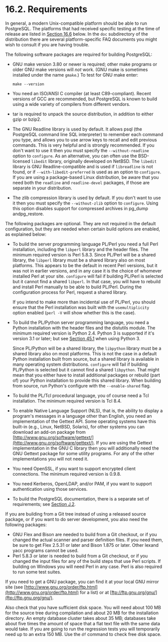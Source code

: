 # 16.2. Requirements

In general, a modern Unix-compatible platform should be able to run PostgreSQL. The platforms that had received specific testing at the time of release are listed in [Section 16.6](https://www.postgresql.org/docs/10/static/supported-platforms.html) below. In the `doc` subdirectory of the distribution there are several platform-specific FAQ documents you might wish to consult if you are having trouble.

The following software packages are required for building PostgreSQL:

* GNU make version 3.80 or newer is required; other make programs or older GNU make versions will _not_ work. \(GNU make is sometimes installed under the name `gmake`.\) To test for GNU make enter:

  ```text
  make --version
  ```

* You need an ISO/ANSI C compiler \(at least C89-compliant\). Recent versions of GCC are recommended, but PostgreSQL is known to build using a wide variety of compilers from different vendors.
* tar is required to unpack the source distribution, in addition to either gzip or bzip2.
* The GNU Readline library is used by default. It allows psql \(the PostgreSQL command line SQL interpreter\) to remember each command you type, and allows you to use arrow keys to recall and edit previous commands. This is very helpful and is strongly recommended. If you don't want to use it then you must specify the `--without-readline` option to `configure`. As an alternative, you can often use the BSD-licensed `libedit` library, originally developed on NetBSD. The `libedit` library is GNU Readline-compatible and is used if `libreadline` is not found, or if `--with-libedit-preferred` is used as an option to `configure`. If you are using a package-based Linux distribution, be aware that you need both the `readline` and `readline-devel` packages, if those are separate in your distribution.
* The zlib compression library is used by default. If you don't want to use it then you must specify the `--without-zlib` option to `configure`. Using this option disables support for compressed archives in pg\_dump andpg\_restore.

The following packages are optional. They are not required in the default configuration, but they are needed when certain build options are enabled, as explained below:

* To build the server programming language PL/Perl you need a full Perl installation, including the `libperl` library and the header files. The minimum required version is Perl 5.8.3. Since PL/Perl will be a shared library, the `libperl` library must be a shared library also on most platforms. This appears to be the default in recent Perl versions, but it was not in earlier versions, and in any case it is the choice of whomever installed Perl at your site. `configure` will fail if building PL/Perl is selected but it cannot find a shared `libperl`. In that case, you will have to rebuild and install Perl manually to be able to build PL/Perl. During the configuration process for Perl, request a shared library.

  If you intend to make more than incidental use of PL/Perl, you should ensure that the Perl installation was built with the `usemultiplicity` option enabled \(`perl -V` will show whether this is the case\).

* To build the PL/Python server programming language, you need a Python installation with the header files and the distutils module. The minimum required version is Python 2.4. Python 3 is supported if it's version 3.1 or later; but see [Section 45.1](https://www.postgresql.org/docs/10/static/plpython-python23.html) when using Python 3.

  Since PL/Python will be a shared library, the `libpython` library must be a shared library also on most platforms. This is not the case in a default Python installation built from source, but a shared library is available in many operating system distributions. `configure` will fail if building PL/Python is selected but it cannot find a shared `libpython`. That might mean that you either have to install additional packages or rebuild \(part of\) your Python installation to provide this shared library. When building from source, run Python's configure with the `--enable-shared` flag.

* To build the PL/Tcl procedural language, you of course need a Tcl installation. The minimum required version is Tcl 8.4.
* To enable Native Language Support \(NLS\), that is, the ability to display a program's messages in a language other than English, you need an implementation of the Gettext API. Some operating systems have this built-in \(e.g., Linux, NetBSD, Solaris\), for other systems you can download an add-on package from [http://www.gnu.org/software/gettext/](http://www.gnu.org/software/gettext/). If you are using the Gettext implementation in the GNU C library then you will additionally need the GNU Gettext package for some utility programs. For any of the other implementations you will not need it.
* You need OpenSSL, if you want to support encrypted client connections. The minimum required version is 0.9.8.
* You need Kerberos, OpenLDAP, and/or PAM, if you want to support authentication using those services.
* To build the PostgreSQL documentation, there is a separate set of requirements; see [Section J.2](https://www.postgresql.org/docs/10/static/docguide-toolsets.html).

If you are building from a Git tree instead of using a released source package, or if you want to do server development, you also need the following packages:

* GNU Flex and Bison are needed to build from a Git checkout, or if you changed the actual scanner and parser definition files. If you need them, be sure to get Flex 2.5.31 or later and Bison 1.875 or later. Other lexand yacc programs cannot be used.
* Perl 5.8.3 or later is needed to build from a Git checkout, or if you changed the input files for any of the build steps that use Perl scripts. If building on Windows you will need Perl in any case. Perl is also required to run some test suites.

If you need to get a GNU package, you can find it at your local GNU mirror site \(see [http://www.gnu.org/order/ftp.html](http://www.gnu.org/order/ftp.html) for a list\) or at [ftp://ftp.gnu.org/gnu/](ftp://ftp.gnu.org/gnu/).

Also check that you have sufficient disk space. You will need about 100 MB for the source tree during compilation and about 20 MB for the installation directory. An empty database cluster takes about 35 MB; databases take about five times the amount of space that a flat text file with the same data would take. If you are going to run the regression tests you will temporarily need up to an extra 150 MB. Use the `df` command to check free disk space.  


